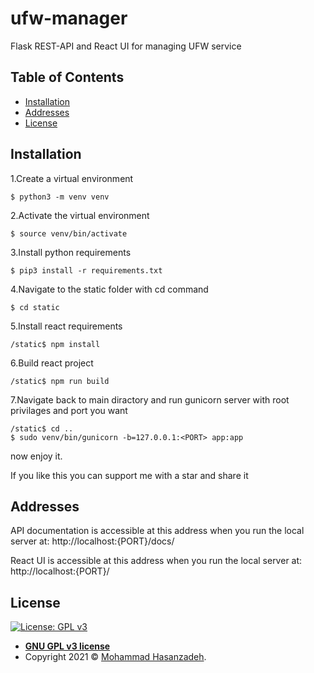 # ufw-manager
Flask REST-API and React UI for managing UFW service


## Table of Contents

- [Installation](#installation)
- [Addresses](#addresses)
- [License](#license)

## Installation

1.Create a virtual environment

```
$ python3 -m venv venv
```

2.Activate the virtual environment

```
$ source venv/bin/activate
```

3.Install python requirements

```
$ pip3 install -r requirements.txt 
``` 

4.Navigate to the static folder with cd command

```
$ cd static
```

5.Install react requirements

```
/static$ npm install
``` 

6.Build react project

```
/static$ npm run build
```

7.Navigate back to main diractory and run gunicorn server with root privilages and port you want

```
/static$ cd ..
$ sudo venv/bin/gunicorn -b=127.0.0.1:<PORT> app:app
```
now enjoy it.

If you like this you can support me with a star and share it

## Addresses

API documentation is accessible at this address when you run the local server at: http://localhost:{PORT}/docs/

React UI is accessible at this address when you run the local server at: http://localhost:{PORT}/

## License

[![License: GPL v3](https://img.shields.io/badge/License-GPLv3-blue.svg)](https://www.gnu.org/licenses/gpl-3.0)


- **[GNU GPL v3 license](https://opensource.org/licenses/gpl-3.0.html)**
- Copyright 2021 © <a href="https://github.com/mohammad-hasanzadeh89" target="_blank">Mohammad Hasanzadeh</a>.
